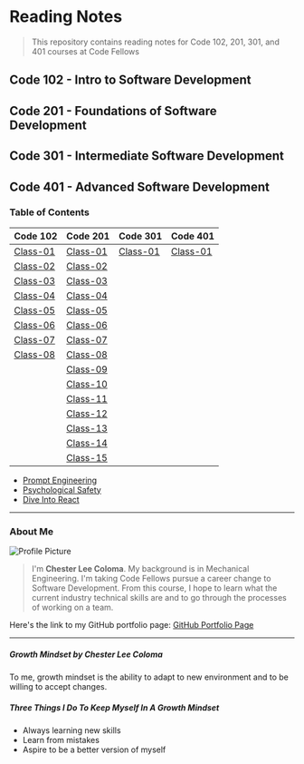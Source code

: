 # Reading Notes
> This repository contains reading notes for Code 102, 201, 301, and 401 courses at Code Fellows

## Code 102 - Intro to Software Development
## Code 201 - Foundations of Software Development
## Code 301 - Intermediate Software Development
## Code 401 - Advanced Software Development

### Table of Contents

| Code 102 | Code 201 | Code 301 | Code 401
| ----------- | ----------- | ----------- | ----------- | 
| [Class-01](./Code-102/class-01.md) | [Class-01](./Code-201/class-01.md) |  [Class-01]() |  [Class-01]() | 
| [Class-02](./Code-102/class-02.md) | [Class-02](./Code-201/class-02.md) |
| [Class-03](./Code-102/class-03.md) | [Class-03](./Code-201/class-03.md) |
| [Class-04](./Code-102/class-04.md) | [Class-04](./Code-201/class-04.md) |
| [Class-05](./Code-102/class-05.md) | [Class-05](./Code-201/class-05.md) |
| [Class-06](./Code-102/class-06.md) | [Class-06](./Code-201/class-06.md) |
| [Class-07](./Code-102/class-07.md) | [Class-07](./Code-201/class-07.md) |
| [Class-08](./Code-102/class-08.md) | [Class-08](./Code-201/class-08.md) |
| | [Class-09](./Code-201/class-09.md) |
| | [Class-10](./Code-201/class-10.md) |
| | [Class-11](./Code-201/class-11.md) |
| | [Class-12](./Code-201/class-12.md) |
| | [Class-13](./Code-201/class-13.md) |
| | [Class-14](./Code-201/class-14.md) |
| | [Class-15](./Code-201/class-15.md) |

* [Prompt Engineering](prompt-engineering.md)
* [Psychological Safety](psychological-safety.md)
* [Dive Into React](dive-into-react.md)

---

### About Me
![Profile Picture](https://avatars.githubusercontent.com/u/104961833?s=400&u=842fa7c8bb9c0fbfcf956655c2b13dff928e128d&v=4)
> I'm **Chester Lee Coloma**. My background is in Mechanical Engineering. I'm taking Code Fellows pursue a career change to Software Development. From this course, I hope to learn what the current industry technical skills are and to go through the processes of working on a team.

Here's the link to my GitHub portfolio page:
[GitHub Portfolio Page](https://github.com/cleecoloma)

---

##### Growth Mindset by Chester Lee Coloma
To me, growth mindset is the ability to adapt to new environment and to be willing to accept changes.

##### Three Things I Do To Keep Myself In A Growth Mindset
* Always learning new skills
* Learn from mistakes
* Aspire to be a better version of myself
